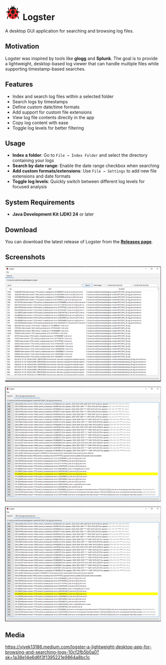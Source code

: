 # ![logo](./wiki/images/logo.png) Logster

A desktop GUI application for searching and browsing log files.

## Motivation

Logster was inspired by tools like **glogg** and **Splunk**. The goal is
to provide a lightweight, desktop-based log viewer that can handle
multiple files while supporting timestamp-based searches.

## Features

-   Index and search log files within a selected folder
-   Search logs by timestamps
-   Define custom date/time formats
-   Add support for custom file extensions
-   View log file contents directly in the app
-   Copy log content with ease
-   Toggle log levels for better filtering


## Usage

-   **Index a folder**: Go to `File → Index Folder` and select the
    directory containing your logs
-   **Search by date range**: Enable the date range checkbox when
    searching
-   **Add custom formats/extensions**: Use `File → Settings` to add new
    file extensions and date formats
-   **Toggle log levels**: Quickly switch between different log levels
    for focused analysis

## System Requirements

- **Java Development Kit (JDK) 24** or later

## Download

You can download the latest release of Logster from the **[Releases page](../../releases/latest)**.

## Screenshots

![Screenshot 1](./wiki/images/ss1.PNG)

![Screenshot 2](./wiki/images/ss2.PNG)

![Screenshot 3](./wiki/images/ss2.PNG)

## Media

https://vivek13186.medium.com/logster-a-lightweight-desktop-app-for-browsing-and-searching-logs-10cf2fb5b0a0?sk=1a38e14e6d6f3f1395221e9864a8bc1c

